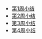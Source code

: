 - [第1周小结](../Study-Memo/66-Day1.md)
- [第2周小结](../Study-Memo/66-Day2.md)
- [第3周小结](../Study-Memo/66-Day3.md)
- [第4周小结](../Study-Memo/66-Day4.md)
